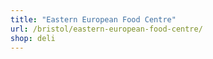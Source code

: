 ```yaml
---
title: "Eastern European Food Centre"
url: /bristol/eastern-european-food-centre/
shop: deli
---
```

